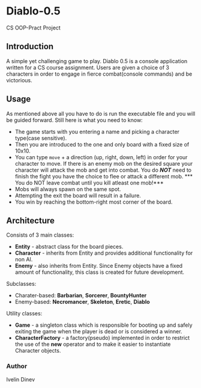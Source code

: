 # Diablo-0.5
CS OOP-Pract Project

## Introduction

A simple yet challenging game to play. Diablo 0.5 is a console application written for a CS course assignment. Users are
given a choice of 3 characters in order to engage in fierce combat(console commands) and be victorious.

## Usage

As mentioned above all you have to do is run the executable file and you will be guided forward. Still here is what you need to know:
- The game starts with you entering a name and picking a character type(case sensitive).
- Then you are introduced to the one and only board with a fixed size of 10x10.
- You can type ``` move ``` + a direction (up, right, down, left) in order for your character to move. If there is an enemy mob on the
desired square your character will attack the mob and get into combat. You do ***NOT*** need to finish the fight you have the choice to flee
or attack a different mob. *** You do NOT leave combat until you kill atleast one mob!***
- Mobs will always spawn on the same spot. 
- Attempting the exit the board will result in a failure.
- You win by reaching the bottom-right most corner of the board.

## Architecture

Consists of 3 main classes:
- **Entity** - abstract class for the board pieces.
- **Character** - inherits from Entity and provides additional functionality for non AI.
- **Enemy** - also inherits from Entity. Since Enemy objects have a fixed amount of functionality, this class is created for future development.

Subclasses:
- Charater-based: **Barbarian**, **Sorcerer**, **BountyHunter**
- Enemy-based: **Necromancer**, **Skeleton**, **Eretic**, **Diablo**

Utility classes:
- **Game** - a singleton class which is responsible for booting up and safely exiting the game when the player is dead or is considered a winner.
- **CharacterFactory** - a factory(pseudo) implemented in order to restrict the use of the **new** operator and to make it easier to instantiate
Character objects.


### Author
Ivelin Dinev
